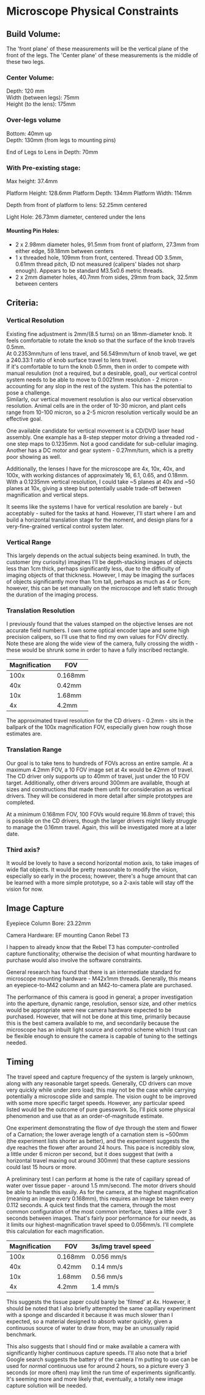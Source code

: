 # Microscope Physical Constraints

## Build Volume:
The 'front plane' of these measurements will be the vertical plane of the front of the legs. The 'Center plane' of these measurements is the middle of these two legs.

### Center Volume:
Depth: 120 mm  
Width (between legs): 75mm  
Height (to the lens): 175mm  

### Over-legs volume
Bottom: 40mm up  
Depth: 130mm (from legs to mounting pins)  

End of Legs to Lens in Depth: 70mm

### With Pre-existing stage:
Max height: 37.4mm

Platform Height: 128.6mm
Platform Depth: 134mm
Platform Width: 114mm

Depth from front of platform to lens: 52.25mm centered

Light Hole: 26.73mm diameter, centered under the lens

#### Mounting Pin Holes:  
- 2 x 2.98mm diameter holes, 91.5mm from front of platform, 27.3mm from either edge, 59.18mm between centers  
- 1 x threaded hole, 109mm from front, centered. Thread OD 3.5mm, 0.61mm thread pitch, ID not measured (calipers' blades not sharp enough). Appears to be standard M3.5x0.6 metric threads.  
- 2 x 2mm diameter holes, 40.7mm from sides, 29mm from back, 32.5mm between centers  


## Criteria:
### Vertical Resolution
Existing fine adjustment is 2mm/(8.5 turns) on an 18mm-diameter knob. It feels comfortable to rotate the knob so that the surface of the knob travels 0.5mm.  
At 0.2353mm/turn of lens travel, and 56.549mm/turn of knob travel, we get a 240.33:1 ratio of knob surface travel to lens travel.  
If it's comfortable to turn the knob 0.5mm, then in order to compete with manual resulution (not a required, but a desirable, goal), our vertical control system needs to be able to move to 0.0021mm resolution - 2 micron - accounting for any slop in the rest of the system. This has the potential to pose a challenge.  
Similarly, our vertical movement resolution is also our vertical observation resolution. Animal cells are in the order of 10-30 micron, and plant cells range from 10-100 micron, so a 2-5 micron resolution vertically would be an effective goal.


One available candidate for vertical movement is a CD/DVD laser head assembly. One example has a 8-step stepper motor driving a threaded rod - one step maps to 0.1235mm. Not a good candidate for sub-cellular imaging. Another has a DC motor and gear system - 0.27mm/turn, which is a pretty poor showing as well.

Additionally, the lenses I have for the microscope are 4x, 10x, 40x, and 100x, with working distances of approximately 16, 6.1, 0.65, and 0.18mm. With a 0.1235mm vertical resolution, I could take ~5 planes at 40x and ~50 planes at 10x, giving a steep but potentially usable trade-off between magnification and vertical steps.

It seems like the systems I have for vertical resolution are barely - but acceptably - suited for the tasks at hand. However, I'll start where I am and build a horizontal translation stage for the moment, and design plans for a very-fine-grained vertical control system later.

### Vertical Range
This largely depends on the actual subjects being examined. In truth, the customer (my curiosity) imagines I'll be depth-stacking images of objects less than 1cm thick, perhaps significantly less, due to the difficulty of imaging objects of that thickness. However, I may be imaging the surfaces of objects significantly more than 1cm tall, perhaps as much as 4 or 5cm; however, this can be set manually on the microscope and left static through the duration of the imaging process.

### Translation Resolution

I previously found that the values stamped on the objective lenses are not accurate field numbers. I own some optical encoder tape and some high precision calipers, so I'll use that to find my own values for FOV directly. Note these are along the wide view of the camera, fully crossing the width - these would be shrunk some in order to have a fully inscribed rectangle.

| Magnification | FOV |
|---|---|
| 100x | 0.168mm |
| 40x | 0.42mm |
| 10x | 1.68mm |
| 4x | 4.2mm |

The approximated travel resolution for the CD drivers - 0.2mm - sits in the ballpark of the 100x magnification FOV, especially given how rough those estimates are.

### Translation Range

Our goal is to take tens to hundreds of FOVs across an entire sample. At a maximum 4.2mm FOV, a 10 FOV image set at 4x would be 42mm of travel. The CD driver only supports up to 40mm of travel, just under the 10 FOV target. Additionally, other drivers around 300mm are available, though at sizes and constructions that made them unfit for consideration as vertical drivers. They will be considered in more detail after simple prototypes are completed.  

At a minimum 0.168mm FOV, 100 FOVs would require 16.8mm of travel; this is possible on the CD drivers, though the larger drivers might likely struggle to manage the 0.16mm travel. Again, this will be investigated more at a later date.

### Third axis?

It would be lovely to have a second horizontal motion axis, to take images of wide flat objects. It would be pretty reasonable to modify the vision, especially so early in the process; however, there's a huge amount that can be learned with a more simple prototype, so a 2-axis table will stay off the vision for now.

## Image Capture

Eyepiece Column Bore: 23.22mm

Camera Hardware: EF mounting Canon Rebel T3

I happen to already know that the Rebel T3 has computer-controlled capture functionality; otherwise the decision of what mounting hardware to purchase would also involve the software constraints.

General research has found that there is an intermediate standard for microscope mounting hardware - M42x1mm threads. Generally, this means an eyepiece-to-M42 column and an M42-to-camera plate are purchased.

The performance of this camera is good in general; a proper investigation into the aperture, dynamic range, resolution, sensor size, and other metrics would be appropriate were new camera hardware expected to be purchased. However, that will not be done at this time, primarily because this is the best camera available to me, and secondarily because the microscope has an inbuilt light source and control scheme which I trust can be flexible enough to ensure the camera is capable of tuning to the settings needed.

## Timing
The travel speed and capture frequency of the system is largely unknown, along with any reasonable target speeds. Generally, CD drivers can move very quickly while under zero load; this may not be the case while carrying potentially a microscope slide and sample. 
The vision ought to be improved with some more specific target speeds. However, any particular speed listed would be the outcome of pure guesswork. So, I'll pick some physical phenomenon and use that as an order-of-magnitude estimate. 

One experiment demonstrating the flow of dye through the stem and flower of a Carnation; the lower average length of a carnation stem is ~500mm (the experiment lists shorter as better), and the experiment suggests the dye reaches the flower after around 24 hours. This pace is incredibly slow, a little under 6 micron per second, but it does suggest that (with a horizontal travel maxing out around 300mm) that these capture sessions could last 15 hours or more.

A preliminary test I can perform at home is the rate of capillary spread of water over tissue paper - around 1.5 mm/second. The motor drivers should be able to handle this easily. 
As for the camera, at the highest magnification (meaning an image every 0.168mm), this requires an image be taken every 0.112 seconds. A quick test finds that the camera, through the most common configuration of the most common interface, takes a little over 3 seconds between images. That's fairly poor performance for our needs, as it limits our highest-magnification travel speed to 0.056mm/s. I'll complete this calculation for each magnification.

| Magnification | FOV | 3s/img travel speed |
|---|---|---|
| 100x | 0.168mm | 0.056 mm/s |
| 40x | 0.42mm | 0.14 mm/s |
| 10x | 1.68mm | 0.56 mm/s |
| 4x | 4.2mm | 1.4 mm/s |


This suggests the tissue paper could barely be 'filmed' at 4x. However, it should be noted that I also briefly attempted the same capillary experiment with a sponge and discarded it because it was much slower than I expected, so a material designed to absorb water quickly, given a continuous source of water to draw from, may be an unusually rapid benchmark.

This also suggests that I should find or make available a camera with significantly higher continuous capture speeds. I'll also note that a brief Google search suggests the battery of the camera I'm putting to use can be used for *normal* continuous use for around 2 hours, so a picture every 3 seconds (or more often) may limit the run time of experiments significantly. It's seeming more and more likely that, eventually, a totally new image capture solution will be needed.

